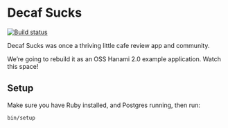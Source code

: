 # Decaf Sucks

[![Build status](https://badge.buildkite.com/20f6a2f15ca22d9ff497d9419ae8192fcbdf8d74a7205a5565.svg?branch=main)](https://buildkite.com/timriley/decafsucks)

Decaf Sucks was once a thriving little cafe review app and community.

We’re going to rebuild it as an OSS Hanami 2.0 example application. Watch this space!

## Setup

Make sure you have Ruby installed, and Postgres running, then run:

```
bin/setup
```

